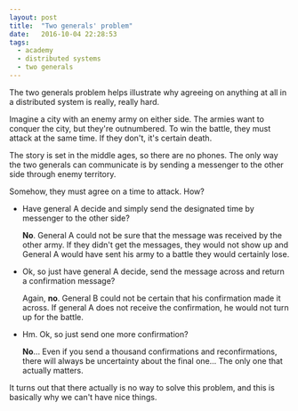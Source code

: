 ```yaml
---
layout: post
title:  "Two generals' problem"
date:   2016-10-04 22:28:53
tags:
  - academy
  - distributed systems
  - two generals
---
```

The two generals problem helps illustrate why agreeing on anything at all in a distributed system is really, really hard.

Imagine a city with an enemy army on either side. The armies want to conquer the city, but they're outnumbered. To win the battle, they must attack at the same time. If they don't, it's certain death.

The story is set in the middle ages, so there are no phones. The only way the two generals can communicate is by sending a messenger to the other side through enemy territory.

Somehow, they must agree on a time to attack. How?

* Have general A decide and simply send the designated time by messenger to the other side?

  **No**. General A could not be sure that the message was received by the other army. If they didn't get the messages, they would not show up and General A would have sent his army to a battle they would certainly lose.

* Ok, so just have general A decide, send the message across and return a confirmation message?

  Again, **no**. General B could not be certain that his confirmation made it across. If general A does not receive the confirmation, he would not turn up for the battle.

* Hm. Ok, so just send one more confirmation?

  **No**... Even if you send a thousand confirmations and reconfirmations, there will always be uncertainty about the final one... The only one that actually matters.

It turns out that there actually is no way to solve this problem, and this is basically why we can't have nice things.
